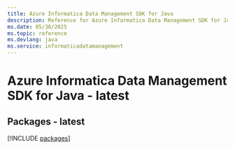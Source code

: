 ```yaml
---
title: Azure Informatica Data Management SDK for Java
description: Reference for Azure Informatica Data Management SDK for Java
ms.date: 05/30/2025
ms.topic: reference
ms.devlang: java
ms.service: informaticadatamanagement
---
```

# Azure Informatica Data Management SDK for Java - latest
## Packages - latest
[!INCLUDE [packages](informatica-data-management-index.md)]